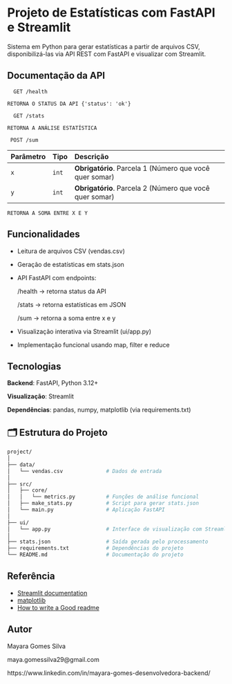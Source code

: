 # Projeto de Estatísticas com FastAPI e Streamlit

Sistema em Python para gerar estatísticas a partir de arquivos CSV, disponibilizá-las via API REST com FastAPI e visualizar com Streamlit.

## Documentação da API

```http
  GET /health
```
```RETORNA O STATUS DA API {'status': 'ok'} ```

```http
  GET /stats
```
```RETORNA A ANÁLISE ESTATÍSTICA ```
```http
 POST /sum
```
| Parâmetro   | Tipo       | Descrição                                   |
| :---------- | :--------- | :------------------------------------------ |
| `x`    | `int` | **Obrigatório**. Parcela 1 (Número que você quer somar) |
| `y`     | `int` | **Obrigatório**. Parcela 2 (Número que você quer somar) |

```RETORNA A SOMA ENTRE X E Y ```


## Funcionalidades

- Leitura de arquivos CSV (vendas.csv)

- Geração de estatísticas em stats.json

- API FastAPI com endpoints:

    /health -> retorna status da API

   /stats -> retorna estatísticas em JSON

  /sum -> retorna a soma entre x e y

- Visualização interativa via Streamlit (ui/app.py)

- Implementação funcional usando map, filter e reduce

## Tecnologias

**Backend**: FastAPI, Python 3.12+

**Visualização**: Streamlit

**Dependências**: pandas, numpy, matplotlib (via requirements.txt)


## 🗂️ Estrutura do Projeto

```bash
project/
│
├── data/
│   └── vendas.csv              # Dados de entrada
│
├── src/
│   ├── core/
│   │   └── metrics.py          # Funções de análise funcional
│   ├── make_stats.py           # Script para gerar stats.json
│   └── main.py                 # Aplicação FastAPI
│
├── ui/
│   └── app.py                  # Interface de visualização com Streamlit
│
├── stats.json                  # Saída gerada pelo processamento
├── requirements.txt            # Dependências do projeto
└── README.md                   # Documentação do projeto
```
  
## Referência

 - [Streamlit documentation](https://docs.streamlit.io/)
 - [matplotlib](https://matplotlib.org/)
 - [How to write a Good readme](https://bulldogjob.com/news/449-how-to-write-a-good-readme-for-your-github-project)

## Autor
<p> Mayara Gomes Silva </p> 
<p> maya.gomessilva29@gmail.com </p>
<p>https://www.linkedin.com/in/mayara-gomes-desenvolvedora-backend/ </p>
